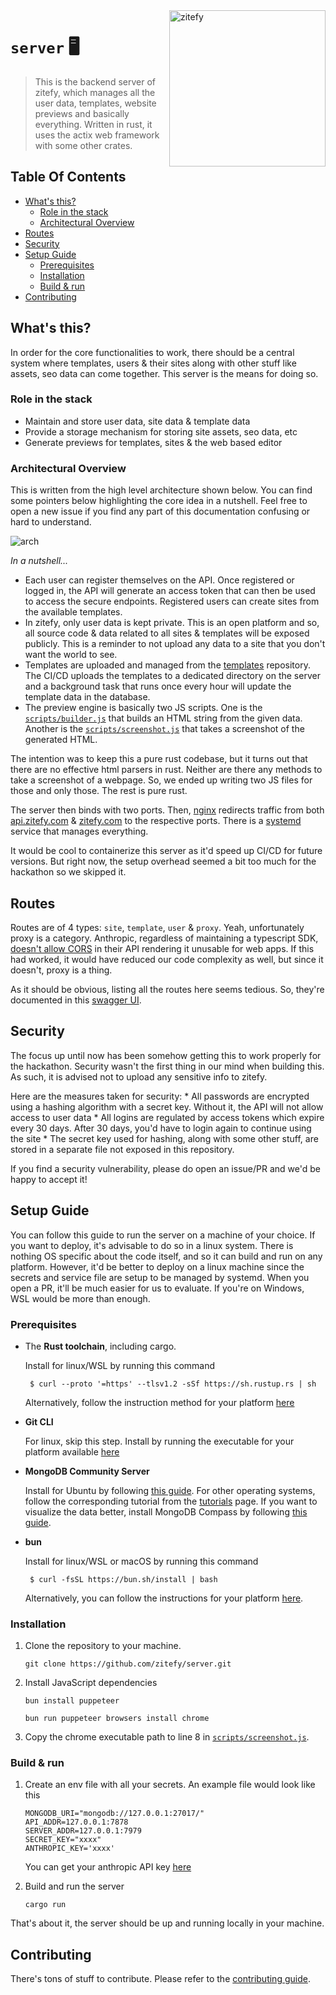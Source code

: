 <img src="https://github.com/user-attachments/assets/bc7fe8b8-ca25-4d9d-8de3-24a717068d9a" alt="zitefy" width="250" align="right">

# `server` 🖥️

> This is the backend server of zitefy, which manages all the user data, templates, website previews and basically everything. Written in rust, it uses the actix web framework with some other crates.

## Table Of Contents
* [What's this?](#whats-this)
   * [Role in the stack](#role-in-the-stack)
   * [Architectural Overview](#architectural-overview)
* [Routes](#routes)
* [Security](#security)
* [Setup Guide](#setup-guide)
   * [Prerequisites](#prerequisites)
   * [Installation](#installation)
   * [Build & run](#build--run)
* [Contributing](#contributing)

## What's this?
In order for the core functionalities to work, there should be a central system where templates, users & their sites along with other stuff like assets, seo data can come together. This server is the means for doing so.

### Role in the stack
* Maintain and store user data, site data & template data
* Provide a storage mechanism for storing site assets, seo data, etc
* Generate previews for templates, sites & the web based editor

### Architectural Overview
This is written from the high level architecture shown below. You can find some pointers below highlighting the core idea in a nutshell. Feel free to open a new issue if you find any part of this documentation confusing or hard to understand.

![arch](https://github.com/user-attachments/assets/344ba61f-b1d4-48b2-8066-405e8716aac2)

*In a nutshell...*
  * Each user can register themselves on the API. Once registered or logged in, the API will generate an access token that can then be used to access the secure endpoints. Registered users can create sites from the available templates.
  * In zitefy, only user data is kept private. This is an open platform and so, all source code & data related to all sites & templates will be exposed publicly. This is a reminder to not upload any data to a site that you don't want the world to see.
  * Templates are uploaded and managed from the [templates]() repository. The CI/CD uploads the templates to a dedicated directory on the server and a background task that runs once every hour will update the template data in the database.
  * The preview engine is basically two JS scripts. One is the [`scripts/builder.js`]() that builds an HTML string from the given data. Another is the [`scripts/screenshot.js`]() that takes a screenshot of the generated HTML.

The intention was to keep this a pure rust codebase, but it turns out that there are no effective html parsers in rust. Neither are there any methods to take a screenshot of a webpage. So, we ended up writing two JS files for those and only those. The rest is pure rust.

The server then binds with two ports. Then, [nginx](https://nginx.org/en/0) redirects traffic from both [api.zitefy.com](https://api.zitefy.com/docs/#/) & [zitefy.com](https://zitefy.com/) to the respective ports. There is a [systemd](https://systemd.io/) service that manages everything.

It would be cool to containerize this server as it'd speed up CI/CD for future versions. But right now, the setup overhead seemed a bit too much for the hackathon so we skipped it.

## Routes
Routes are of 4 types: `site`, `template`, `user` & `proxy`. Yeah, unfortunately proxy is a category. Anthropic, regardless of maintaining a typescript SDK, [doesn't allow CORS](https://github.com/anthropics/anthropic-sdk-typescript/issues/410) in their API rendering it unusable for web apps. If this had worked, it would have reduced our code complexity as well, but since it doesn't, proxy is a thing.

As it should be obvious, listing all the routes here seems tedious. So, they're documented in this [swagger UI](https://api.zitefy.com/docs/#/).

## Security
The focus up until now has been somehow getting this to work properly for the hackathon. Security wasn't the first thing in our mind when building this. As such, it is advised not to upload any sensitive info to zitefy.

Here are the measures taken for security:
    * All passwords are encrypted using a hashing algorithm with a secret key. Without it, the API will not allow access to user data
    * All logins are regulated by access tokens which expire every 30 days. After 30 days, you'd have to login again to continue using the site
    * The secret key used for hashing, along with some other stuff, are stored in a separate file not exposed in this repository.

If you find a security vulnerability, please do open an issue/PR and we'd be happy to accept it!

## Setup Guide
You can follow this guide to run the server on a machine of your choice. If you want to deploy, it's advisable to do so in a linux system. There is nothing OS specific about the code itself, and so it can build and run on any platform. However, it'd be better to deploy on a linux machine since the secrets and service file are setup to be managed by systemd. When you open a PR, it'll be much easier for us to evaluate. If you're on Windows, WSL would be more than enough.

### Prerequisites
* The **Rust toolchain**, including cargo.

    Install for linux/WSL by running this command
    ```
     $ curl --proto '=https' --tlsv1.2 -sSf https://sh.rustup.rs | sh
    ```
    Alternatively, follow the instruction method for your platform [here](https://www.rust-lang.org/tools/install)

* **Git CLI**

    For linux, skip this step. Install by running the executable for your platform available [here](https://git-scm.com/downloads)

* **MongoDB Community Server**

    Install for Ubuntu by following [this guide](https://www.mongodb.com/docs/manual/tutorial/install-mongodb-on-ubuntu/). For other operating systems, follow the corresponding tutorial from the [tutorials](https://www.mongodb.com/docs/manual/installation/#mongodb-installation-tutorials) page. If you want to visualize the data better, install MongoDB Compass by following [this guide](https://www.mongodb.com/docs/compass/current/install/).

* **bun**

    Install for linux/WSL or macOS by running this command
    ```
     $ curl -fsSL https://bun.sh/install | bash
    ```
    Alternatively, you can follow the instructions for your platform [here](https://bun.sh/).

### Installation
1. Clone the repository to your machine.

    ```
    git clone https://github.com/zitefy/server.git
    ```

2. Install JavaScript dependencies

    ```
    bun install puppeteer
    ```
    ```
    bun run puppeteer browsers install chrome
    ```
3. Copy the chrome executable path to line 8 in [`scripts/screenshot.js`]().

### Build & run
1. Create an env file with all your secrets. An example file would look like this
    
    ```env
    MONGODB_URI="mongodb://127.0.0.1:27017/"
    API_ADDR=127.0.0.1:7878
    SERVER_ADDR=127.0.0.1:7979
    SECRET_KEY="xxxx"
    ANTHROPIC_KEY='xxxx'
    ```
    You can get your anthropic API key [here](https://console.anthropic.com/settings/keys)
2. Build and run the server

    ```
    cargo run
    ```

That's about it, the server should be up and running locally in your machine.

## Contributing
There's tons of stuff to contribute. Please refer to the [contributing guide](https://github.com/zitefy/server/blob/main/CONTRIBUTING.md).
